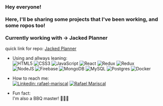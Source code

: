 <!--
**RafaelMariscal/RafaelMariscal** is a ✨ _special_ ✨ repository because its `README.md` (this file) appears on your GitHub profile.

Here are some ideas to get you started:

- 🔭 I’m currently working on ...
- 🌱 I’m currently learning ...
- 👯 I’m looking to collaborate on ...
- 🤔 I’m looking for help with ...
- 💬 Ask me about ...
- 📫 How to reach me: ...
- 😄 Pronouns: ...
- ⚡ Fun fact: ...
-->

### Hey everyone! </br></br>Here, I'll be sharing some projects that I've been working, and some ropos too! </br></br> Currently working with -> Jacked Planner</br>
quick link for repo: [Jacked Planner](https://github.com/RafaelMariscal/jackedPlanner)

- Using and allways leaning:</br>
 ![HTML5](https://xesque.rocketseat.dev/platform/tech/html5.svg)
 ![CSS3](https://xesque.rocketseat.dev/platform/tech/css3.svg)
 ![JavaScript](https://xesque.rocketseat.dev/platform/tech/javascript.svg)
 ![React](https://xesque.rocketseat.dev/platform/tech/reactjs.svg)
 ![Redux](https://xesque.rocketseat.dev/platform/tech/redux.svg)
 ![Redux](https://xesque.rocketseat.dev/platform/tech/git.svg)</br>
 ![NodeJS](https://xesque.rocketseat.dev/platform/tech/node.svg)
 ![Firebase](https://xesque.rocketseat.dev/platform/tech/firebase.svg)
 ![MongoDB](https://xesque.rocketseat.dev/platform/tech/mongodb.svg)
 ![MySQL](https://xesque.rocketseat.dev/platform/tech/mysql.svg)
 ![Postgres](https://xesque.rocketseat.dev/platform/tech/postgresql.svg)
 ![Docker](https://xesque.rocketseat.dev/platform/tech/docker.svg)
 
- How to reach me: </br>
[![Linkedin: rafael-mariscal](https://img.shields.io/badge/LinkedIn-0077B5?style=for-the-badge&logo=linkedin&logoColor=white)](https://www.linkedin.com/in/rafael-mariscal/)
[![Rafael Mariscal](https://img.shields.io/badge/Microsoft_Outlook-272a62?style=for-the-badge&logo=microsoft-outlook&logoColor=white)](mailto:rafael_mariscal_@outlook.com)

- Fun fact:</br>
I'm also a BBQ master! 🔪🥩🔥
